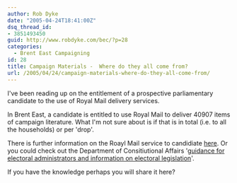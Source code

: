 ```yaml
---
author: Rob Dyke
date: "2005-04-24T18:41:00Z"
dsq_thread_id:
- 3851493450
guid: http://www.robdyke.com/bec/?p=28
categories:
  - Brent East Campaigning
id: 28
title: Campaign Materials -  Where do they all come from?
url: /2005/04/24/campaign-materials-where-do-they-all-come-from/
---
```

I've been reading up on the entitlement of a prospective parliamentary candidate to the use of Royal Mail delivery services.

In Brent East, a candidate is entitled to use Royal Mail to deliver 40907 items of campaign literature. What I'm not sure about is if that is in total (i.e. to all the households) or per 'drop'.

There is further information on the Roayl Mail service to candidiate [here](http://www.royalmail.com/portal/rm/content1?mediaId=17900202&catId=400109). Or you could check out the Department of Consitiutional Affairs '[guidance for electoral administrators and information on electoral legislation](http://www.dca.gov.uk/elections/)'.

If you have the knowledge perhaps you will share it here?